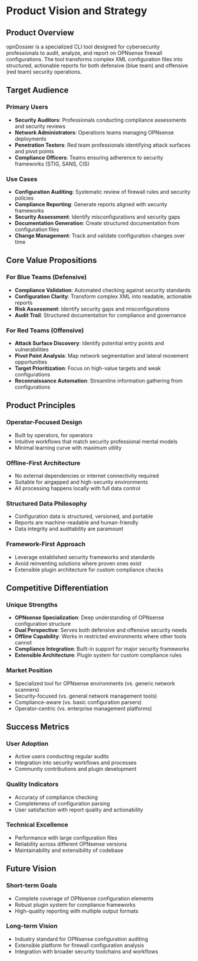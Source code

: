 # Product Vision and Strategy

## Product Overview

opnDossier is a specialized CLI tool designed for cybersecurity professionals to audit, analyze, and report on OPNsense firewall configurations. The tool transforms complex XML configuration files into structured, actionable reports for both defensive (blue team) and offensive (red team) security operations.

## Target Audience

### Primary Users

- **Security Auditors**: Professionals conducting compliance assessments and security reviews
- **Network Administrators**: Operations teams managing OPNsense deployments
- **Penetration Testers**: Red team professionals identifying attack surfaces and pivot points
- **Compliance Officers**: Teams ensuring adherence to security frameworks (STIG, SANS, CIS)

### Use Cases

- **Configuration Auditing**: Systematic review of firewall rules and security policies
- **Compliance Reporting**: Generate reports aligned with security frameworks
- **Security Assessment**: Identify misconfigurations and security gaps
- **Documentation Generation**: Create structured documentation from configuration files
- **Change Management**: Track and validate configuration changes over time

## Core Value Propositions

### For Blue Teams (Defensive)

- **Compliance Validation**: Automated checking against security standards
- **Configuration Clarity**: Transform complex XML into readable, actionable reports
- **Risk Assessment**: Identify security gaps and misconfigurations
- **Audit Trail**: Structured documentation for compliance and governance

### For Red Teams (Offensive)

- **Attack Surface Discovery**: Identify potential entry points and vulnerabilities
- **Pivot Point Analysis**: Map network segmentation and lateral movement opportunities
- **Target Prioritization**: Focus on high-value targets and weak configurations
- **Reconnaissance Automation**: Streamline information gathering from configurations

## Product Principles

### Operator-Focused Design

- Built by operators, for operators
- Intuitive workflows that match security professional mental models
- Minimal learning curve with maximum utility

### Offline-First Architecture

- No external dependencies or internet connectivity required
- Suitable for airgapped and high-security environments
- All processing happens locally with full data control

### Structured Data Philosophy

- Configuration data is structured, versioned, and portable
- Reports are machine-readable and human-friendly
- Data integrity and auditability are paramount

### Framework-First Approach

- Leverage established security frameworks and standards
- Avoid reinventing solutions where proven ones exist
- Extensible plugin architecture for custom compliance checks

## Competitive Differentiation

### Unique Strengths

- **OPNsense Specialization**: Deep understanding of OPNsense configuration structure
- **Dual Perspective**: Serves both defensive and offensive security needs
- **Offline Capability**: Works in restricted environments where other tools cannot
- **Compliance Integration**: Built-in support for major security frameworks
- **Extensible Architecture**: Plugin system for custom compliance rules

### Market Position

- Specialized tool for OPNsense environments (vs. generic network scanners)
- Security-focused (vs. general network management tools)
- Compliance-aware (vs. basic configuration parsers)
- Operator-centric (vs. enterprise management platforms)

## Success Metrics

### User Adoption

- Active users conducting regular audits
- Integration into security workflows and processes
- Community contributions and plugin development

### Quality Indicators

- Accuracy of compliance checking
- Completeness of configuration parsing
- User satisfaction with report quality and actionability

### Technical Excellence

- Performance with large configuration files
- Reliability across different OPNsense versions
- Maintainability and extensibility of codebase

## Future Vision

### Short-term Goals

- Complete coverage of OPNsense configuration elements
- Robust plugin system for compliance frameworks
- High-quality reporting with multiple output formats

### Long-term Vision

- Industry standard for OPNsense configuration auditing
- Extensible platform for firewall configuration analysis
- Integration with broader security toolchains and workflows
